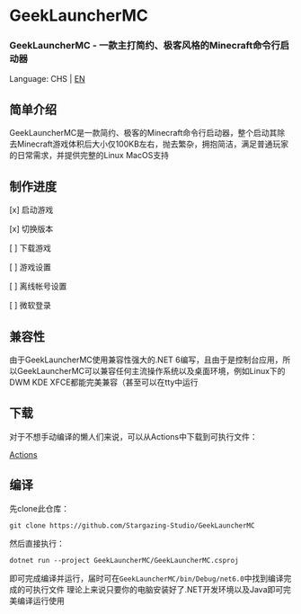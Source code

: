 # GeekLauncherMC
### GeekLauncherMC - 一款主打简约、极客风格的Minecraft命令行启动器

Language: CHS | [EN](README_EN.md)

## 简单介绍
GeekLauncherMC是一款简约、极客的Minecraft命令行启动器，整个启动其除去Minecraft游戏体积后大小仅100KB左右，抛去繁杂，拥抱简洁，满足普通玩家的日常需求，并提供完整的Linux MacOS支持

## 制作进度

[x] 启动游戏

[x] 切换版本

[  ] 下载游戏

[  ] 游戏设置

[  ] 离线帐号设置

[  ] 微软登录

## 兼容性
由于GeekLauncherMC使用兼容性强大的.NET 6编写，且由于是控制台应用，所以GeekLauncherMC可以兼容任何主流操作系统以及桌面环境，例如Linux下的DWM KDE XFCE都能完美兼容（甚至可以在tty中运行

## 下载

对于不想手动编译的懒人们来说，可以从Actions中下载到可执行文件：

[Actions](https://github.com/Stargazing-Studio/GeekLauncherMC/actions)


## 编译
先clone此仓库：

`git clone https://github.com/Stargazing-Studio/GeekLauncherMC`

然后直接执行：

`dotnet run --project GeekLauncherMC/GeekLauncherMC.csproj`

即可完成编译并运行，届时可在`GeekLauncherMC/bin/Debug/net6.0`中找到编译完成的可执行文件 理论上来说只要你的电脑安装好了.NET开发环境以及Java即可完美编译运行使用
